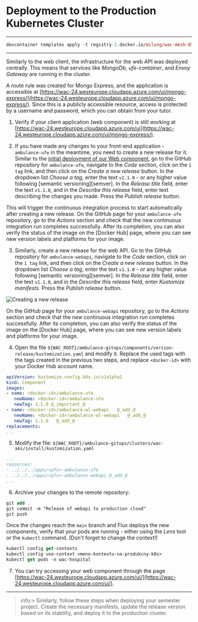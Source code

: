 # Deployment to the Production Kubernetes Cluster

---

```ps
devcontainer templates apply -t registry-1.docker.io/milung/wac-mesh-030
```

---

Similarly to the web client, the infrastructure for the web API was deployed centrally. This means that services like _MongoDb_, _ufe-container_, and _Envoy Gateway_ are running in the cluster.

A route rule was created for Mongo Express, and the application is accessible at [https://wac-24.westeurope.cloudapp.azure.com/ui/mongo-express/](https://wac-24.westeurope.cloudapp.azure.com/ui/mongo-express/).
Since this is a publicly accessible resource, access is protected by a username and password, which you can obtain from your tutor.

1. Verify if your client application (web component) is still working at [https://wac-24.westeurope.cloudapp.azure.com/ui](https://wac-24.westeurope.cloudapp.azure.com/ui/mongo-express/).

2. If you have made any changes to your front-end application - `ambulance-ufe` in the meantime, you need to create a new release for it. Similar to the [initial deployment of our Web component](../01.Web-Components/111-production-deployment.md), go to the GitHub repository for `ambulance-ufe`, navigate to the _Code_ section, click on the `1 tag` link, and then click on the _Create a new release_ button. In the dropdown list _Choose a tag_, enter the text `v1.1.0` - or any higher value following [semantic versioning][semver]. In the _Release title_ field, enter the text `v1.1.0`, and in the _Describe this release_ field, enter text describing the changes you made. Press the _Publish release_ button.

This will trigger the continuous integration process to start automatically after creating a new release. On the GitHub page for your `ambulance-ufe` repository, go to the _Actions_ section and check that the new continuous integration run completes successfully. After its completion, you can also verify the status of the image on the [Docker Hub] page, where you can see new version labels and platforms for your image.

3. Similarly, create a new release for the web API. Go to the GitHub repository for `ambulance-webapi`, navigate to the _Code_ section, click on the `1 tag` link, and then click on the _Create a new release_ button. In the dropdown list _Choose a tag_, enter the text `v1.1.0` - or any higher value following [semantic versioning][semver]. In the _Release title_ field, enter the text `v1.1.0`, and in the _Describe this release_ field, enter _Kustomize manifests_. Press the _Publish release_ button.

![Creating a new release](./img/020-01-Create-WebApi-Release.png)

On the GitHub page for your `ambulance-webapi` repository, go to the _Actions_ section and check that the new continuous integration run completes successfully. After its completion, you can also verify the status of the image on the [Docker Hub] page, where you can see new version labels and platforms for your image.

4. Open the file `${WAC_ROOT}/ambulance-gitops/components/version-release/kustomization.yaml` and modify it. Replace the used tags with the tags created in the previous two steps, and replace `<docker-id>` with your Docker Hub account name.

```yaml
apiVersion: kustomize.config.k8s.io/v1alpha1
kind: Component
images:
- name: <docker-id>/ambulance-ufe
   newName: <docker-id>/ambulance-ufe 
   newTag: 1.1.0 @_important_@
- name: <docker-id>/ambulance-wl-webapi   @_add_@
   newName: <docker-id>/ambulance-wl-webapi   @_add_@
   newTag: 1.1.0   @_add_@
replacements: 
...
```

5. Modify the file: `${WAC_ROOT}/ambulance-gitops/clusters/wac-aks/install/kustomization.yaml`

```yaml
...
resources:
- ../../../apps/<pfx>-ambulance-ufe
- ../../../apps/<pfx>-ambulance-webapi @_add_@
...
```

6. Archive your changes to the remote repository:

```ps
git add .
git commit -m "Release of webapi to production cloud"
git push
```

Once the changes reach the `main` branch and Flux deploys the new components, verify that your pods are running - either using the _Lens_ tool or the `kubectl` command. (Don't forget to change the context!)

```ps
kubectl config get-contexts
kubectl config use-context <meno-kontextu-na-produkcny-k8s>
kubectl get pods -n wac-hospital
```

7. You can try accessing your web component through the page [https://wac-24.westeurope.cloudapp.azure.com/ui/](https://wac-24.westeurope.cloudapp.azure.com/ui/).

---

>info:> Similarly, follow these steps when deploying your semester project. Create the necessary manifests, update the release version based on its stability, and deploy it to the production cluster.
